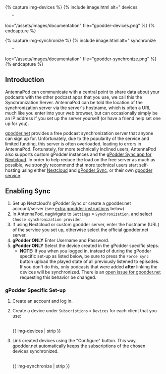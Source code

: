 <!-- mdpo-disable -->

{% capture img-devices %}
{% include image.html
   alt="
       <!-- mdpo-enable-next-line -->
       devices

       "
   loc="/assets/images/documentation"
   file="gpodder-devices.png"
%}
{% endcapture %}

{% capture img-synchronize %}
{% include image.html
   alt="
       <!-- mdpo-enable-next-line -->
       synchronize

       "
   loc="/assets/images/documentation"
   file="gpodder-synchronize.png"
%}
{% endcapture %}

<!-- mdpo-enable -->

## Introduction
AntennaPod can communicate with a central point to share data about your podcasts with the other podcast apps that you use, we call this the Synchronization Server. AntennaPod can be told the location of the synchronization server via the server's hostname, which is often a URL much like you enter into your web browser, but can occasionally simply be an IP address if you set up the server yourself (or have a friend help set one up for you).

[gpodder.net](https://gpodder.net/) provides a free podcast synchronization server that anyone can sign up for. Unfortunately, due to the popularity of the service and limited funding, this server is often overloaded, leading to errors in AntennaPod. Fortunately, for more technically inclined users, AntennaPod also supports custom gPodder instances and the [gPodder Sync app for Nextcloud](https://apps.nextcloud.com/apps/gpoddersync). In order to help reduce the load on the free server as much as possible, we strongly recommend that more technical users start self-hosting using either [Nextcloud](https://nextcloud.com/install/#instructions-server) and [gPodder Sync](https://github.com/thrillfall/nextcloud-gpodder), or their own [gpodder service](https://gpoddernet.readthedocs.io/en/latest/dev/installation.html).

## Enabling Sync
1. Set up Nextcloud's gPodder Sync or create a gpodder.net account/server (see [extra gpodder instructions](#gpodder-specific-setup) below)
1. In AntennaPod, nagivigate to `Settings` » `Synchronization`, and select `Choose synchronization provider`.
1. If using Nextcloud or custom gpodder server, enter the hostname (URL) of the service you set up, otherwise select the official gpodder.net server.
1. **gPodder ONLY** Enter Username and Password.
1. **gPodder ONLY** Select the device created in the gPodder specific steps.
   - **NOTE:** If you when you logged in, instead of during the gPodder specific set-up as listed below, be sure to press the `Force sync` button upload the played state of all previously listened to episodes. If you don't do this, only podcasts that were added **after** linking the devices will be synchronized. There is an [open issue for gpodder.net](https://github.com/gpodder/mygpo/issues/388) requesting this behavior be changed.

### gPodder Specific Set-up
1. Create an account and log in.

1. Create a device under `Subscriptions` » `Devices` for each client that you use:
    <!-- mdpo-disable-next-line -->
    <br />{{ img-devices | strip }}

1. Link created devices using the "Configure" button. This way, gpodder.net automatically keeps the subscriptions of the chosen devices synchronized.
    <!-- mdpo-disable-next-line -->
    <br />{{ img-synchronize | strip }}
